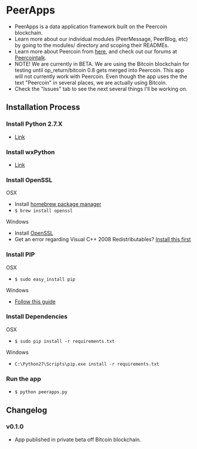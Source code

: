 PeerApps
===

 - PeerApps is a data application framework built on the Peercoin blockchain.
 - Learn more about our individual modules (PeerMessage, PeerBlog, etc) by going to the modules/ directory and scoping their READMEs.
 - Learn more about Peercoin from [here](http://peercoin.net/), and check out our forums at [Peercointalk](http://peercointalk.org/).
 - NOTE! We are currently in BETA. We are using the Bitcoin blockchain for testing until op_return/bitcoin 0.8 gets merged into Peercoin. This app will not currently work with Peercoin. Even though the app uses the the text "Peercoin" in several places, we are actually using Bitcoin.
 - Check the "Issues" tab to see the next several things I'll be working on.

## Installation Process

### Install Python 2.7.X
 - [Link](https://www.python.org/download/releases/2.7.8/)

### Install wxPython
 - [Link](http://www.wxpython.org/download.php)

### Install OpenSSL
OSX
 - Install [homebrew package manager](http://brew.sh/)
 - ``` $ brew install openssl ```

Windows
 - Install [OpenSSL](http://slproweb.com/download/Win32OpenSSL-1_0_1L.exe)
 - Get an error regarding Visual C++ 2008 Redistributables? [Install this first](http://www.microsoft.com/downloads/details.aspx?familyid=9B2DA534-3E03-4391-8A4D-074B9F2BC1BF)

### Install PIP
OSX
 - ``` $ sudo easy_install pip ```

Windows
 - [Follow this guide](http://stackoverflow.com/questions/4750806/how-to-install-pip-on-windows/12476379#12476379)

### Install Dependencies
OSX
 - ``` $ sudo pip install -r requirements.txt ```

Windows
 - ``` C:\Python27\Scripts\pip.exe install -r requirements.txt ```

### Run the app
 - ``` $ python peerapps.py ```


## Changelog

### v0.1.0

* App published in private beta off Bitcoin blockchain.
